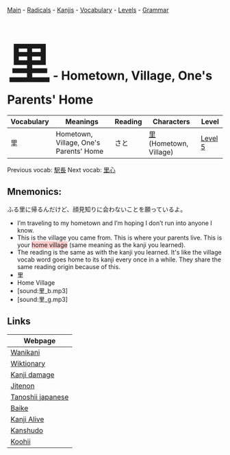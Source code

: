 <style> bigfont {font-size: 100px}</style>
[Main](../README.md) -
[Radicals](../radicals.md) -
[Kanjis](../kanjis.md) -
[Vocabulary](../vocabulary.md) -
[Levels](../levels.md) -
[Grammar](../grammar.md)
# <bigfont> 里</bigfont> - Hometown, Village, One's Parents' Home 

| Vocabulary | Meanings | Reading | Characters | Level |
| --- | --- | --- | --- | --- |
| 里 | Hometown, Village, One's Parents' Home | さと |  [里](../kanjis/里.md) (Hometown, Village) | [Level 5](../levels/wk_level5.md) |

Previous vocab: [駅長](駅長.md) Next vocab: [里心](里心.md) 

## Mnemonics:
ふる里に帰るんだけど、顔見知りに会わないことを願っているよ。
* I’m traveling to my hometown and I’m hoping I don’t run into anyone I know.
* This is the village you came from. This is where your parents live. This is your <span style="background-color:#ffcccb"> home village</span> (same meaning as the kanji you learned).
* The reading is the same as with the kanji you learned. It's like the village vocab word goes home to its kanji every once in a while. They share the same reading origin because of this.
* 里
* Home Village
* [sound:里_b.mp3]
* [sound:里_g.mp3]


## Links 

| Webpage |
| --- |
| [Wanikani          ](https://www.wanikani.com/kanji/里) |
| [Wiktionary        ](https://en.wiktionary.org/wiki/里) |
| [Kanji damage      ](http://www.kanjidamage.com/kanji/search?utf8=✓&q=里) |
| [Jitenon           ](https://jitenon.com/kanji/里) |
| [Tanoshii japanese ](https://www.tanoshiijapanese.com/dictionary/kanji.cfm?k=里) |
| [Baike             ](https://baike.baidu.com/item/里) |
| [Kanji Alive       ](https://app.kanjialive.com/里) |
| [Kanshudo          ](https://www.kanshudo.com/searchmn?q=里) |
| [Koohii            ](https://kanji.koohii.com/study/kanji/里) |
